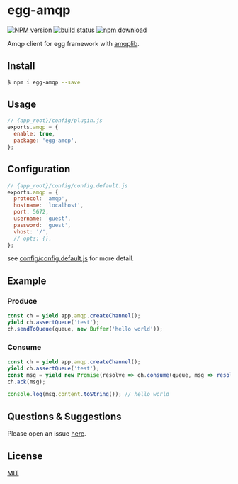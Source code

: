 # egg-amqp

[![NPM version][npm-image]][npm-url]
[![build status][travis-image]][travis-url]
[![npm download][download-image]][download-url]

[npm-image]: https://img.shields.io/npm/v/egg-amqp.svg?style=flat-square
[npm-url]: https://npmjs.org/package/egg-amqp
[travis-image]: https://img.shields.io/travis/Siubaak/egg-amqp.svg?style=flat-square
[travis-url]: https://travis-ci.org/Siubaak/egg-amqp
[download-image]: https://img.shields.io/npm/dm/egg-amqp.svg?style=flat-square
[download-url]: https://npmjs.org/package/egg-amqp

Amqp client for egg framework with [amqplib](https://www.npmjs.com/package/amqplib).

## Install

```bash
$ npm i egg-amqp --save
```

## Usage

```js
// {app_root}/config/plugin.js
exports.amqp = {
  enable: true,
  package: 'egg-amqp',
};
```

## Configuration

```js
// {app_root}/config/config.default.js
exports.amqp = {
  protocol: 'amqp',
  hostname: 'localhost',
  port: 5672,
  username: 'guest',
  password: 'guest',
  vhost: '/',
  // opts: {},
};
```

see [config/config.default.js](config/config.default.js) for more detail.

## Example

### Produce

```js
const ch = yield app.amqp.createChannel();
yield ch.assertQueue('test');
ch.sendToQueue(queue, new Buffer('hello world'));
```

### Consume

```js
const ch = yield app.amqp.createChannel();
yield ch.assertQueue('test');
const msg = yield new Promise(resolve => ch.consume(queue, msg => resolve(msg)));
ch.ack(msg);

console.log(msg.content.toString()); // hello world
```

## Questions & Suggestions

Please open an issue [here](https://github.com/Siubaak/egg-amqp/issues).

## License

[MIT](LICENSE)
